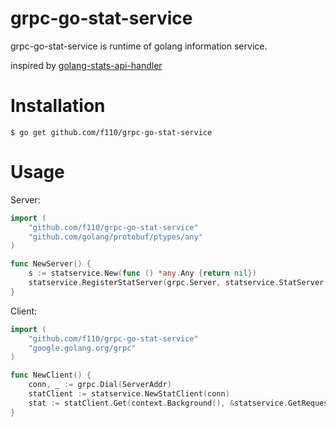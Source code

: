 grpc-go-stat-service
===

grpc-go-stat-service is runtime of golang information service.

inspired by [golang-stats-api-handler](golang-stats-api-handler)

# Installation

```console
$ go get github.com/f110/grpc-go-stat-service
```

# Usage

Server:

```go
import (
	"github.com/f110/grpc-go-stat-service"
	"github.com/golang/protobuf/ptypes/any"
)

func NewServer() {
	s := statservice.New(func () *any.Any {return nil})
	statservice.RegisterStatServer(grpc.Server, statservice.StatServer(s))
}
```

Client:

```go
import (
	"github.com/f110/grpc-go-stat-service"
	"google.golang.org/grpc"
)

func NewClient() {
    conn, _ := grpc.Dial(ServerAddr)
    statClient := statservice.NewStatClient(conn)
    stat := statClient.Get(context.Background(), &statservice.GetRequest{})
}
```

[golang-stats-api-handler]:https://github.com/fukata/golang-stats-api-handler